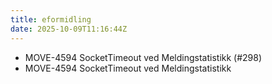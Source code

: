 ```yaml
---
title: eformidling
date: 2025-10-09T11:16:44Z
---
```

- MOVE-4594 SocketTimeout ved Meldingstatistikk (#298)
- MOVE-4594 SocketTimeout ved Meldingstatistikk

